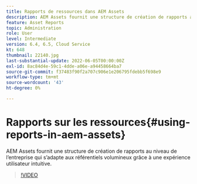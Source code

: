 ```yaml
---
title: Rapports de ressources dans AEM Assets
description: AEM Assets fournit une structure de création de rapports au niveau de l’entreprise qui s’adapte aux référentiels volumineux grâce à une expérience utilisateur intuitive.
feature: Asset Reports
topic: Administration
role: User
level: Intermediate
version: 6.4, 6.5, Cloud Service
kt: 648
thumbnail: 22140.jpg
last-substantial-update: 2022-06-05T00:00:00Z
exl-id: 8ac84d4e-59c1-4dde-a06e-a94458664ba7
source-git-commit: f37483f90f2a707c906e1e206795fdebb5f698e9
workflow-type: tm+mt
source-wordcount: '43'
ht-degree: 0%

---
```


# Rapports sur les ressources{#using-reports-in-aem-assets}

AEM Assets fournit une structure de création de rapports au niveau de l’entreprise qui s’adapte aux référentiels volumineux grâce à une expérience utilisateur intuitive.

>[!VIDEO](https://video.tv.adobe.com/v/22140/?quality=12&learn=on)
